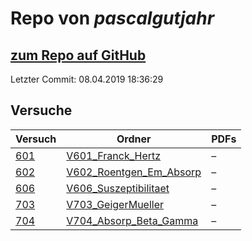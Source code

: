 # Repo von *pascalgutjahr*

## [zum Repo auf GitHub](https://github.com/pascalgutjahr/Praktikum-1)

Letzter Commit: 08.04.2019 18:36:29

## Versuche

|       Versuch       |                                                  Ordner                                                   |PDFs|
|---------------------|-----------------------------------------------------------------------------------------------------------|----|
|[601](../versuch/601)|[V601_Franck_Hertz](https://github.com/pascalgutjahr/Praktikum-1/tree/master/V601_Franck_Hertz)            |–   |
|[602](../versuch/602)|[V602_Roentgen_Em_Absorp](https://github.com/pascalgutjahr/Praktikum-1/tree/master/V602_Roentgen_Em_Absorp)|–   |
|[606](../versuch/606)|[V606_Suszeptibilitaet](https://github.com/pascalgutjahr/Praktikum-1/tree/master/V606_Suszeptibilitaet)    |–   |
|[703](../versuch/703)|[V703_GeigerMueller](https://github.com/pascalgutjahr/Praktikum-1/tree/master/V703_GeigerMueller)          |–   |
|[704](../versuch/704)|[V704_Absorp_Beta_Gamma](https://github.com/pascalgutjahr/Praktikum-1/tree/master/V704_Absorp_Beta_Gamma)  |–   |
